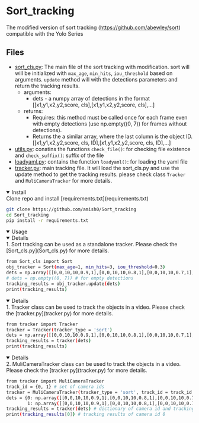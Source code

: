 # Sort_tracking
The modified version of sort tracking (https://github.com/abewley/sort) compatible with the Yolo Series
## Files
- [sort_cls.py](Sort_cls.py): The main file of the sort tracking with modification. sort will will be initialized with `max_age`, `min_hits`, `iou_threshold` based on arguments. `update` method will with the detections parameters and return the tracking results.
    - arguments:
        - dets - a numpy array of detections in the format [[x1,y1,x2,y2,score, cls],[x1,y1,x2,y2,score, cls],...]
    - returns:
        - Requires: this method must be called once for each frame even with empty detections (use np.empty((0, 7)) for frames without detections).
        - Returns the a similar array, where the last column is the object ID. [[x1,y1,x2,y2,score, cls, ID],[x1,y1,x2,y2,score, cls, ID],...]
- [utils.py](utils.py): conatins the functions `check_file()`: for checking file existence and `check_suffix()`: suffix of the file
- [loadyaml.py](loadyaml.py): contains the function `loadyaml()`: for loading the yaml file
- [tracker.py](tracker.py): main tracking file. It will load the sort_cls.py and use the update method to get the tracking results. please check class `Tracker` and `MuliCameraTracker` for more details.

<details open>
<summary>Install</summary>
Clone repo and install [requirements.txt](requirements.txt)

```bash
git clone https://github.com/amish0/Sort_tracking
cd Sort_tracking
pip install -r requirements.txt
```
</details>

<details open>
<summary>Usage</summary>
<details open>
1. Sort tracking can be used as a standalone tracker. Please check the [Sort_cls.py](Sort_cls.py) for more details.

```bash
from Sort_cls import Sort
obj_tracker = Sort(max_age=1, min_hits=3, iou_threshold=0.3)
dets = np.array([[0,0,10,10,0.9,1],[0,0,10,10,0.8,1],[0,0,10,10,0.7,1], ....]) 
# dets = np.empty((0, 7)) # for empty detections
tracking_results = obj_tracker.update(dets)
print(tracking_results)
```
</details>

<details open>
1. Tracker class can be used to track the objects in a video. Please check the [tracker.py](tracker.py) for more details.

```bash
from tracker import Tracker
tracker = Tracker(tracker_type = 'sort')
dets = np.array([[0,0,10,10,0.9,1],[0,0,10,10,0.8,1],[0,0,10,10,0.7,1], ....])
tracking_results = tracker(dets)
print(tracking_results)
```
</details>

<details open>
2. MuliCameraTracker class can be used to track the objects in a video. Please check the [tracker.py](tracker.py) for more details.

```bash
from tracker import MuliCameraTracker
track_id = {0, 1} # set of camera ids
tracker = MuliCameraTracker(tracker_type = 'sort', track_id = track_id )
dets = {0: np.array([[0,0,10,10,0.9,1],[0,0,10,10,0.8,1],[0,0,10,10,0.7,1], ....]), 
        1: np.array([[0,0,10,10,0.9,1],[0,0,10,10,0.8,1],[0,0,10,10,0.7,1], ....])} # dictionary of camera id and detections
tracking_results = tracker(dets) # dictionary of camera id and tracking results
print(tracking_results[0]) # tracking results of camera id 0
```
</details>
</details>
